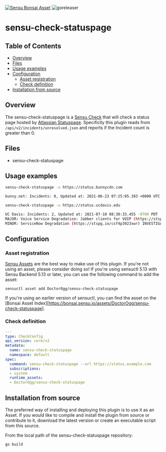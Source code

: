[![Sensu Bonsai Asset](https://img.shields.io/badge/Bonsai-Download%20Me-brightgreen.svg?colorB=89C967&logo=sensu)](https://bonsai.sensu.io/assets/DoctorOgg/sensu-check-statuspage)
![goreleaser](https://github.com/DoctorOgg/sensu-check-statuspage/workflows/goreleaser/badge.svg)

# sensu-check-statuspage

## Table of Contents
- [Overview](#overview)
- [Files](#files)
- [Usage examples](#usage-examples)
- [Configuration](#configuration)
  - [Asset registration](#asset-registration)
  - [Check definition](#check-definition)
- [Installation from source](#installation-from-source)

## Overview

The sensu-check-statuspage is a [Sensu Check][6] that will check a status page hosted by [Atlassian Statuspage](https://www.atlassian.com/software/statuspage). Specificlly this plugin reads from ```/api/v2/incidents/unresolved.json``` and reports if the Incident count is greater than 0.


## Files

* sensu-check-statuspage

## Usage examples

```bash
sensu-check-statuspage -u https://status.bunnycdn.com

bunny.net: Incidents: 0, Updated at: 2021-06-23 07:25:05.383 +0000 UTC
```

```bash
sensu-check-statuspage -u https://status.ucdavis.edu

UC Davis: Incidents: 2, Updated at: 2021-07-10 08:30:33.455 -0700 PDT
MAJOR: Voice Service Degradation: Jabber clients for VOIP (https://stspg.io/mk26h5mgpxyf) IDENTIFIED
MINOR: ServiceNow Degradation (https://stspg.io/csf4p3923xwr) INVESTIGATING
```

## Configuration

### Asset registration

[Sensu Assets][10] are the best way to make use of this plugin. If you're not using an asset, please
consider doing so! If you're using sensuctl 5.13 with Sensu Backend 5.13 or later, you can use the
following command to add the asset:

```
sensuctl asset add DoctorOgg/sensu-check-statuspage
```

If you're using an earlier version of sensuctl, you can find the asset on the [Bonsai Asset Index][https://bonsai.sensu.io/assets/DoctorOgg/sensu-check-statuspage].

### Check definition

```yml
---
type: CheckConfig
api_version: core/v2
metadata:
  name: sensu-check-statuspage
  namespace: default
spec:
  command: sensu-check-statuspage --url https://status.example.com
  subscriptions:
  - system
  runtime_assets:
  - DoctorOgg/sensu-check-statuspage
```

## Installation from source

The preferred way of installing and deploying this plugin is to use it as an Asset. If you would
like to compile and install the plugin from source or contribute to it, download the latest version
or create an executable script from this source.

From the local path of the sensu-check-statuspage repository:

```
go build
```


[3]: https://github.com/sensu-plugins/community/blob/master/PLUGIN_STYLEGUIDE.md
[4]: https://github.com/sensu-community/check-plugin-template/blob/master/.github/workflows/release.yml
[5]: https://github.com/sensu-community/check-plugin-template/actions
[6]: https://docs.sensu.io/sensu-go/latest/reference/checks/
[7]: https://github.com/sensu-community/check-plugin-template/blob/master/main.go
[8]: https://bonsai.sensu.io/
[9]: https://github.com/sensu-community/sensu-plugin-tool
[10]: https://docs.sensu.io/sensu-go/latest/reference/assets/
